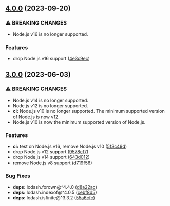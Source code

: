 ## [4.0.0](https://github.com/kenany/chemical-formula/compare/3.0.0...4.0.0) (2023-09-20)


### ⚠ BREAKING CHANGES

* Node.js v16 is no longer supported.

### Features

* drop Node.js v16 support ([4e3c9ec](https://github.com/kenany/chemical-formula/commit/4e3c9ecde8cea3a4fe17747fd19b9b5499c4561b))

## [3.0.0](https://github.com/kenany/chemical-formula/compare/2.0.0...3.0.0) (2023-06-03)


### ⚠ BREAKING CHANGES

* Node.js v14 is no longer supported.
* Node.js v12 is no longer supported.
* **ci:** Node.js v10 is no longer supported. The minimum
supported version of Node.js is now v12.
* Node.js v10 is now the minimum supported version of
Node.js.

### Features

* **ci:** test on Node.js v16, remove Node.js v10 ([5f3c49d](https://github.com/kenany/chemical-formula/commit/5f3c49d4a27c20701d474e2f8342d4f36561cd43))
* drop Node.js v12 support ([9578cf7](https://github.com/kenany/chemical-formula/commit/9578cf72ed9e186fefb0063ce4178103fa039ecb))
* drop Node.js v14 support ([643d012](https://github.com/kenany/chemical-formula/commit/643d012547f099544148fb3fd6fb16448c191e5b))
* remove Node.js v8 support ([d719f56](https://github.com/kenany/chemical-formula/commit/d719f562f8a8705e3a51a3ad8c3042ab40f27f6c))


### Bug Fixes

* **deps:** lodash.forown@^4.4.0 ([d8a22ac](https://github.com/kenany/chemical-formula/commit/d8a22acae4007d2a1b6ba30f93e1462c8db5b414))
* **deps:** lodash.indexof@^4.0.5 ([cebf8d5](https://github.com/kenany/chemical-formula/commit/cebf8d5aad0d12c30ab42b40b439ed071e3189d7))
* **deps:** lodash.isfinite@^3.3.2 ([55a6cfc](https://github.com/kenany/chemical-formula/commit/55a6cfcb3a776bd9f379987ba6f0b3c7d943d139))
